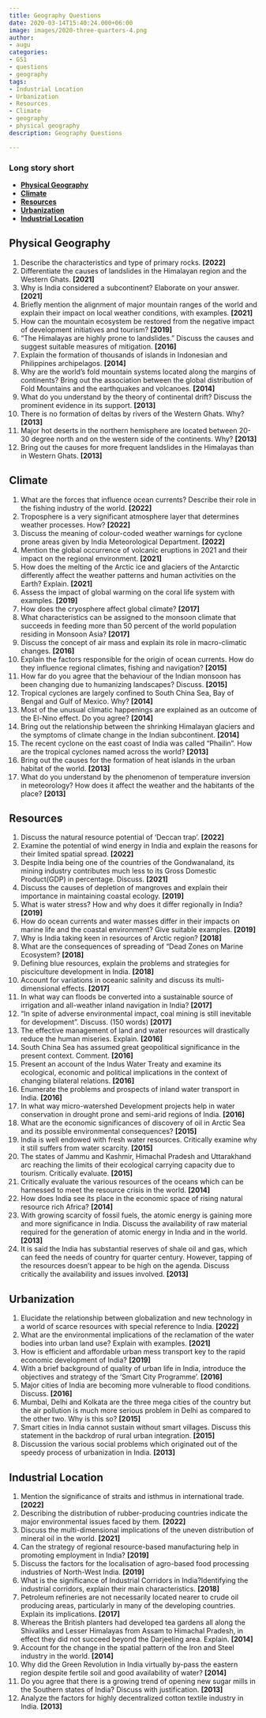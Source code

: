 ```yaml
---
title: Geography Questions
date: 2020-03-14T15:40:24.000+06:00
image: images/2020-three-quarters-4.png
author:
- augu
categories:
- GS1
- questions
- geography
tags:
- Industrial Location
- Urbanization
- Resources
- Climate
- geography
- physical geography
description: Geography Questions

---
```

### **Long story short**

* [**Physical Geography**](#physical-geography)
* [**Climate**](#climate)
* [**Resources**](#resources)
* [**Urbanization**](#urbanization)
* [**Industrial Location**](#industrial-location)

## **Physical Geography**

 1. Describe the characteristics and type of primary rocks. **\[2022\]**
 2. Differentiate the causes of landslides in the Himalayan region and the Western Ghats. **\[2021\]**
 3. Why is India considered a subcontinent? Elaborate on your answer. **\[2021\]**
 4. Briefly mention the alignment of major mountain ranges of the world and explain their impact on local weather conditions, with examples. **\[2021\]**
 5. How can the mountain ecosystem be restored from the negative impact of development initiatives and tourism? **\[2019\]**
 6. “The Himalayas are highly prone to landslides.” Discuss the causes and suggest suitable measures of mitigation. **\[2016\]**
 7. Explain the formation of thousands of islands in Indonesian and Philippines archipelagos. **\[2014\]**
 8. Why are the world’s fold mountain systems located along the margins of continents? Bring out the association between the global distribution of Fold Mountains and the earthquakes and volcanoes. **\[2014\]**
 9. What do you understand by the theory of continental drift? Discuss the prominent evidence in its support. **\[2013\]**
10. There is no formation of deltas by rivers of the Western Ghats. Why? **\[2013\]**
11. Major hot deserts in the northern hemisphere are located between 20-30 degree north and on the western side of the continents. Why? **\[2013\]**
12. Bring out the causes for more frequent landslides in the Himalayas than in Western Ghats. **\[2013\]**

## **Climate**

 1. What are the forces that influence ocean currents? Describe their role in the fishing industry of the world. **\[2022\]**
 2. Troposphere is a very significant atmosphere layer that determines weather processes. How? **\[2022\]**
 3. Discuss the meaning of colour-coded weather warnings for cyclone prone areas given by India Meteorological Department. **\[2022\]**
 4. Mention the global occurrence of volcanic eruptions in 2021 and their impact on the regional environment. **\[2021\]**
 5. How does the melting of the Arctic ice and glaciers of the Antarctic differently affect the weather patterns and human activities on the Earth? Explain. **\[2021\]**
 6. Assess the impact of global warming on the coral life system with examples. **\[2019\]**
 7. How does the cryosphere affect global climate? **\[2017\]**
 8. What characteristics can be assigned to the monsoon climate that succeeds in feeding more than 50 percent of the world population residing in Monsoon Asia? **\[2017\]**
 9. Discuss the concept of air mass and explain its role in macro-climatic changes. **\[2016\]**
10. Explain the factors responsible for the origin of ocean currents. How do they influence regional climates, fishing and navigation? **\[2015\]**
11. How far do you agree that the behaviour of the Indian monsoon has been changing due to humanizing landscapes? Discuss. **\[2015\]**
12. Tropical cyclones are largely confined to South China Sea, Bay of Bengal and Gulf of Mexico. Why? **\[2014\]**
13. Most of the unusual climatic happenings are explained as an outcome of the El-Nino effect. Do you agree? **\[2014\]**
14. Bring out the relationship between the shrinking Himalayan glaciers and the symptoms of climate change in the Indian subcontinent. **\[2014\]**
15. The recent cyclone on the east coast of India was called “Phailin”. How are the tropical cyclones named across the world? **\[2013\]**
16. Bring out the causes for the formation of heat islands in the urban habitat of the world. **\[2013\]**
17. What do you understand by the phenomenon of temperature inversion in meteorology? How does it affect the weather and the habitants of the place? **\[2013\]**

## **Resources**

 1. Discuss the natural resource potential of ‘Deccan trap’. **\[2022\]**
 2. Examine the potential of wind energy in India and explain the reasons for their limited spatial spread. **\[2022\]**
 3. Despite India being one of the countries of the Gondwanaland, its mining industry contributes much less to its Gross Domestic Product(GDP) in percentage. Discuss. **\[2021\]**
 4. Discuss the causes of depletion of mangroves and explain their importance in maintaining coastal ecology. **\[2019\]**
 5. What is water stress? How and why does it differ regionally in India? **\[2019\]**
 6. How do ocean currents and water masses differ in their impacts on marine life and the coastal environment? Give suitable examples. **\[2019\]**
 7. Why is India taking keen in resources of Arctic region? **\[2018\]**
 8. What are the consequences of spreading of “Dead Zones on Marine Ecosystem? **\[2018\]**
 9. Defining blue resources, explain the problems and strategies for pisciculture development in India. **\[2018\]**
10. Account for variations in oceanic salinity and discuss its multi-dimensional effects. **\[2017\]**
11. In what way can floods be converted into a sustainable source of irrigation and all-weather inland navigation in India? **\[2017\]**
12. “In spite of adverse environmental impact, coal mining is still inevitable for development”. Discuss. (150 words) **\[2017\]**
13. The effective management of land and water resources will drastically reduce the human miseries. Explain. **\[2016\]**
14. South China Sea has assumed great geopolitical significance in the present context. Comment. **\[2016\]**
15. Present an account of the Indus Water Treaty and examine its ecological, economic and political implications in the context of changing bilateral relations. **\[2016\]**
16. Enumerate the problems and prospects of inland water transport in India. **\[2016\]**
17. In what way micro-watershed Development projects help in water conservation in drought prone and semi-arid regions of India. **\[2016\]**
18. What are the economic significances of discovery of oil in Arctic Sea and its possible environmental consequences? **\[2015\]**
19. India is well endowed with fresh water resources. Critically examine why it still suffers from water scarcity. **\[2015\]**
20. The states of Jammu and Kashmir, Himachal Pradesh and Uttarakhand arc reaching the limits of their ecological carrying capacity due to tourism. Critically evaluate. **\[2015\]**
21. Critically evaluate the various resources of the oceans which can be harnessed to meet the resource crisis in the world. **\[2014\]**
22. How does India see its place in the economic space of rising natural resource rich Africa? **\[2014\]**
23. With growing scarcity of fossil fuels, the atomic energy is gaining more and more significance in India. Discuss the availability of raw material required for the generation of atomic energy in India and in the world. **\[2013\]**
24. It is said the India has substantial reserves of shale oil and gas, which can feed the needs of country for quarter century. However, tapping of the resources doesn’t appear to be high on the agenda. Discuss critically the availability and issues involved. **\[2013\]**

## **Urbanization**

1. Elucidate the relationship between globalization and new technology in a world of scarce resources with special reference to India. **\[2022\]**
2. What are the environmental implications of the reclamation of the water bodies into urban land use? Explain with examples. **\[2021\]**
3. How is efficient and affordable urban mess transport key to the rapid economic development of India? **\[2019\]**
4. With a brief background of quality of urban life in India, introduce the objectives and strategy of the ‘Smart City Programme’. **\[2016\]**
5. Major cities of India are becoming more vulnerable to flood conditions. Discuss. **\[2016\]**
6. Mumbai, Delhi and Kolkata are the three mega cities of the country but the air pollution is much more serious problem in Delhi as compared to the other two. Why is this so? **\[2015\]**
7. Smart cities in India cannot sustain without smart villages. Discuss this statement in the backdrop of rural urban integration.  **\[2015\]**
8. Discussion the various social problems which originated out of the speedy process of urbanization in India. **\[2013\]**

## **Industrial Location**

 1. Mention the significance of straits and isthmus in international trade. **\[2022\]**
 2. Describing the distribution of rubber-producing countries indicate the major environmental issues faced by them. **\[2022\]**
 3. Discuss the multi-dimensional implications of the uneven distribution of mineral oil in the world. **\[2021\]**
 4. Can the strategy of regional resource-based manufacturing help in promoting employment in India? **\[2019\]**
 5. Discuss the factors for the localisation of agro-based food processing industries of North-West India. **\[2019\]**
 6. What is the significance of Industrial Corridors in India?Identifying the industrial corridors, explain their main characteristics. **\[2018\]**
 7. Petroleum refineries are not necessarily located nearer to crude oil producing areas, particularly in many of the developing countries. Explain its implications. **\[2017\]**
 8. Whereas the British planters had developed tea gardens all along the Shivaliks and Lesser Himalayas from Assam to Himachal Pradesh, in effect they did not succeed beyond the Darjeeling area. Explain. **\[2014\]**
 9. Account for the change in the spatial pattern of the Iron and Steel industry in the world. **\[2014\]**
10. Why did the Green Revolution in India virtually by-pass the eastern region despite fertile soil and good availability of water? **\[2014\]**
11. Do you agree that there is a growing trend of opening new sugar mills in the Southern states of India? Discuss with justification. **\[2013\]**
12. Analyze the factors for highly decentralized cotton textile industry in India. **\[2013\]**